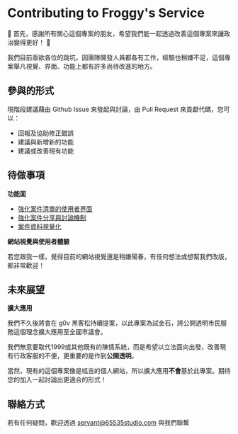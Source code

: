 # Contributing to Froggy's Service

:pray: 首先，感謝所有關心這個專案的朋友，希望我們能一起透過改善這個專案來讓政治變得更好！ :pray:

我們目前亟欲各位的跳坑，因團隊開發人員都各有工作，經驗也稍嫌不足，這個專案舉凡視覺、界面、功能上都有許多尚待改進的地方。

## 參與的形式
現階段建議藉由 Github Issue 來發起與討論，由 Pull Request 來貢獻代碼，您可以：

* 回報及協助修正錯誤
* 建議與新增新的功能
* 建議或改善現有功能

## 待做事項

**功能面**

* [強化案件清單的使用者界面](https://github.com/FroggyTaipei/froggy-service/issues/225)
* [強化案件分享與討論機制](https://github.com/FroggyTaipei/froggy-service/issues/181)
* [案件資料視覺化](https://github.com/FroggyTaipei/froggy-service/issues/231)

**網站視覺與使用者體驗**

若您跟我一樣，覺得目前的網站視覺還是稍嫌陽春，有任何想法或想幫我們改版，都非常歡迎！

## 未來展望

**擴大應用**

我們不久後將會在 g0v 黑客松持續提案，以此專案為試金石，將公開透明市民服務這個理念擴大應用至全國市議會。

我們無意要取代1999或其他既有的陳情系統，而是希望以立法面向出發，改善現有行政客服的不便，更重要的是作到**公開透明**。

當然，現有的這個專案像是呱吉的個人網站，所以擴大應用**不會**基於此專案。期待您的加入一起討論出更適合的形式！

## 聯絡方式

若有任何疑問，歡迎透過 servant@65535studio.com 與我們聯繫
